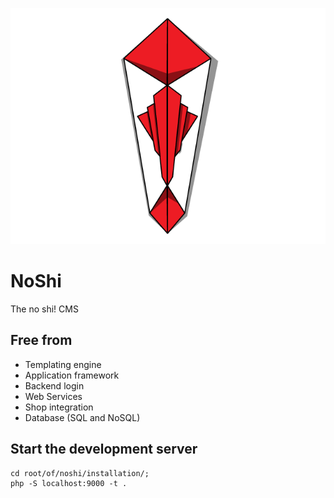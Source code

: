 ![NoShi Logo][logo]

NoShi
=====

The no shi! CMS


Free from
---------

- Templating engine
- Application framework
- Backend login
- Web Services
- Shop integration
- Database (SQL and NoSQL)


Start the development server
----------------------------

	cd root/of/noshi/installation/;
	php -S localhost:9000 -t .



[logo]: /Resources/Public/Graphics/noshi-logo.png
